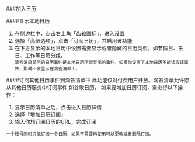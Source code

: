###加入日历


####显示本地日历
1. 在侧边栏中，点击右上角「齿轮图标」，进入设置
2. 选择「高级选项」，点击「订阅日历」，并启用该功能
3. 在下方显示的本地日历中设置需要显示或者隐藏的日历类型。如节假日、生日、工作等日历分组。
<br >`滴答清单显示的日历事件是本地日历所能显示的事件，如果你设置了本地日历不能读取该事件，那就不会显示在滴答清单上。`

####订阅其他日历事件到滴答清单中
此功能仅对付费用户开放。滴答清单允许您从其他日历服务中订阅事件,如谷歌日历。
如果要增加日历订阅，需进行以下操作：
1. 显示日历清单之后，点击进入日历详情
2. 选择「增加日历订阅」
3. 输入你想订阅日历的URL，完成订阅

`一个账号同时只能订阅一个日历，如果不需要再使用可以更改或者删除订阅。`
